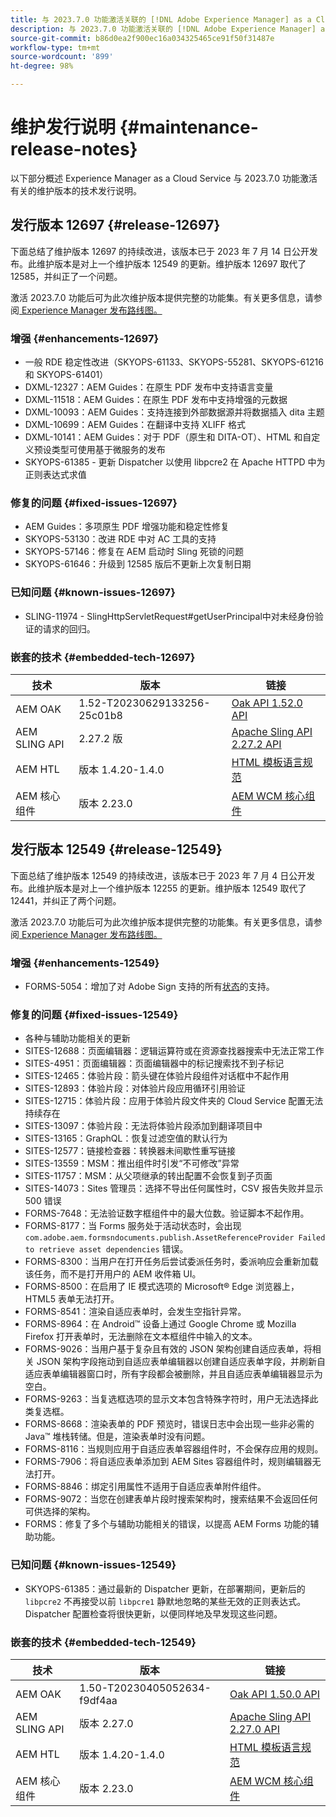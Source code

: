 ```yaml
---
title: 与 2023.7.0 功能激活关联的 [!DNL Adobe Experience Manager] as a Cloud Service 的维护发行说明。
description: 与 2023.7.0 功能激活关联的 [!DNL Adobe Experience Manager] as a Cloud Service 的维护发行说明。
source-git-commit: b86d0ea2f900ec16a034325465ce91f50f31487e
workflow-type: tm+mt
source-wordcount: '899'
ht-degree: 98%

---
```


# 维护发行说明 {#maintenance-release-notes}

以下部分概述 Experience Manager as a Cloud Service 与 2023.7.0 功能激活有关的维护版本的技术发行说明。

## 发行版本 12697 {#release-12697}

下面总结了维护版本 12697 的持续改进，该版本已于 2023 年 7 月 14 日公开发布。此维护版本是对上一个维护版本 12549 的更新。维护版本 12697 取代了 12585，并纠正了一个问题。

激活 2023.7.0 功能后可为此次维护版本提供完整的功能集。有关更多信息，请参阅[ Experience Manager 发布路线图。](https://experienceleague.adobe.com/docs/experience-manager-release-information/aem-release-updates/update-releases-roadmap.html)

### 增强 {#enhancements-12697}

- 一般 RDE 稳定性改进（SKYOPS-61133、SKYOPS-55281、SKYOPS-61216 和 SKYOPS-61401）
- DXML-12327：AEM Guides：在原生 PDF 发布中支持语言变量
- DXML-11518：AEM Guides：在原生 PDF 发布中支持增强的元数据
- DXML-10093：AEM Guides：支持连接到外部数据源并将数据插入 dita 主题
- DXML-10699：AEM Guides：在翻译中支持 XLIFF 格式
- DXML-10141：AEM Guides：对于 PDF（原生和 DITA-OT）、HTML 和自定义预设类型可使用基于微服务的发布
- SKYOPS-61385 - 更新 Dispatcher 以使用 libpcre2 在 Apache HTTPD 中为正则表达式求值

### 修复的问题 {#fixed-issues-12697}

- AEM Guides：多项原生 PDF 增强功能和稳定性修复
- SKYOPS-53130：改进 RDE 中对 AC 工具的支持
- SKYOPS-57146：修复在 AEM 启动时 Sling 死锁的问题
- SKYOPS-61646：升级到 12585 版后不更新上次复制日期

### 已知问题 {#known-issues-12697}

- SLING-11974 - SlingHttpServletRequest#getUserPrincipal中对未经身份验证的请求的回归。

### 嵌套的技术 {#embedded-tech-12697}

| 技术 | 版本 | 链接 |
|---|---|---|
| AEM OAK | 1.52-T20230629133256-25c01b8 | [Oak API 1.52.0 API](https://www.javadoc.io/doc/org.apache.jackrabbit/oak-api/1.52.0/index.html) |
| AEM SLING API | 2.27.2 版 | [Apache Sling API 2.27.2 API](https://www.javadoc.io/doc/org.apache.sling/org.apache.sling.api/latest/index.html) |
| AEM HTL | 版本 1.4.20-1.4.0 | [HTML 模板语言规范](https://github.com/adobe/htl-spec) |
| AEM 核心组件 | 版本 2.23.0 | [AEM WCM 核心组件](https://github.com/adobe/aem-core-wcm-components) |

## 发行版本 12549 {#release-12549}

下面总结了维护版本 12549 的持续改进，该版本已于 2023 年 7 月 4 日公开发布。此维护版本是对上一个维护版本 12255 的更新。维护版本 12549 取代了 12441，并纠正了两个问题。

激活 2023.7.0 功能后可为此次维护版本提供完整的功能集。有关更多信息，请参阅[ Experience Manager 发布路线图。](https://experienceleague.adobe.com/docs/experience-manager-release-information/aem-release-updates/update-releases-roadmap.html)

### 增强 {#enhancements-12549}

- FORMS-5054：增加了对 Adobe Sign 支持的所有[状态](https://opensource.adobe.com/acrobat-sign/acrobat_sign_events/webhookeventsagreements.html)的支持。

### 修复的问题 {#fixed-issues-12549}

- 各种与辅助功能相关的更新
- SITES-12688：页面编辑器：逻辑运算符或在资源查找器搜索中无法正常工作
- SITES-4951：页面编辑器：页面编辑器中的标记搜索找不到子标记
- SITES-12465：体验片段：箭头键在体验片段组件对话框中不起作用
- SITES-12893：体验片段：对体验片段应用循环引用验证
- SITES-12715：体验片段：应用于体验片段文件夹的 Cloud Service 配置无法持续存在
- SITES-13097：体验片段：无法将体验片段添加到翻译项目中
- SITES-13165：GraphQL：恢复过滤空值的默认行为
- SITES-12577：链接检查器：转换器未间歇性重写链接
- SITES-13559：MSM：推出组件时引发“不可修改”异常
- SITES-11757：MSM：从父项继承的转出配置不会恢复到子页面
- SITES-14073：Sites 管理员：选择不导出任何属性时，CSV 报告失败并显示 500 错误
- FORMS-7648：无法验证数字框组件中的最大位数。验证脚本不起作用。
- FORMS-8177：当 Forms 服务处于活动状态时，会出现 `com.adobe.aem.formsndocuments.publish.AssetReferenceProvider Failed to retrieve asset dependencies` 错误。
- FORMS-83&#x200B;&#x200B;00：当用户在打开任务后尝试委派任务时，委派响应会重新加载该任务，而不是打开用户的 AEM 收件箱 UI。
- FORMS-8500：在启用了 IE 模式选项的 Microsoft® Edge 浏览器上，HTML5 表单无法打开。
- FORMS-8541：渲染自适应表单时，会发生空指针异常。
- FORMS-8964：在 Android™ 设备上通过 Google Chrome 或 Mozilla Firefox 打开表单时，无法删除在文本框组件中输入的文本。
- FORMS-9026：当用户基于复杂且有效的 JSON 架构创建自适应表单，将相关 JSON 架构字段拖动到自适应表单编辑器以创建自适应表单字段，并刷新自适应表单编辑器窗口时，所有字段都会被删除，并且自适应表单编辑器显示为空白。
- FORMS-9263：当复选框选项的显示文本包含特殊字符时，用户无法选择此类复选框。
- FORMS-8668：渲染表单的 PDF 预览时，错误日志中会出现一些非必需的 Java™ 堆栈转储。但是，渲染表单时没有问题。
- FORMS-8116：当规则应用于自适应表单容器组件时，不会保存应用的规则。
- FORMS-7906：将自适应表单添加到 AEM Sites 容器组件时，规则编辑器无法打开。
- FORMS-8846：绑定引用属性不适用于自适应表单附件组件。
- FORMS-9072：当您在创建表单片段时搜索架构时，搜索结果不会返回任何可供选择的架构。
- FORMS：修复了多个与辅助功能相关的错误，以提高 AEM Forms 功能的辅助功能。

### 已知问题 {#known-issues-12549}

- SKYOPS-61385：通过最新的 Dispatcher 更新，在部署期间，更新后的 `libpcre2` 不再接受以前 `libpcre1` 静默地忽略的某些无效的正则表达式。Dispatcher 配置检查将很快更新，以便同样地及早发现这些问题。

### 嵌套的技术 {#embedded-tech-12549}

| 技术 | 版本 | 链接 |
|---|---|---|
| AEM OAK | 1.50-T20230405052634-f9df4aa | [Oak API 1.50.0 API](https://www.javadoc.io/doc/org.apache.jackrabbit/oak-api/1.50.0/index.html) |
| AEM SLING API | 版本 2.27.0 | [Apache Sling API 2.27.0 API](https://www.javadoc.io/doc/org.apache.sling/org.apache.sling.api/latest/index.html) |
| AEM HTL | 版本 1.4.20-1.4.0 | [HTML 模板语言规范](https://github.com/adobe/htl-spec) |
| AEM 核心组件 | 版本 2.23.0 | [AEM WCM 核心组件](https://github.com/adobe/aem-core-wcm-components) |
